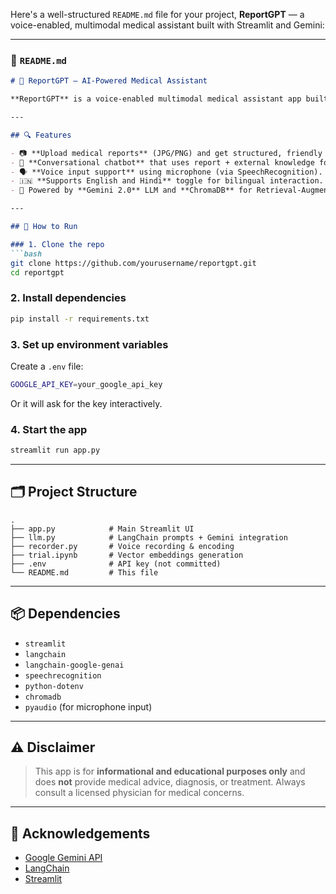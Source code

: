 Here's a well-structured `README.md` file for your project, **ReportGPT** — a voice-enabled, multimodal medical assistant built with Streamlit and Gemini:

---

### 📄 `README.md`

````markdown
# 🧠 ReportGPT – AI-Powered Medical Assistant

**ReportGPT** is a voice-enabled multimodal medical assistant app built with **Streamlit** and powered by **Google's Gemini API** via LangChain. It allows users to upload medical report images, get detailed AI-generated analysis, and chat in English or Hindi for further health explanations — even using voice!

---

## 🔍 Features

- 📷 **Upload medical reports** (JPG/PNG) and get structured, friendly analysis.
- 💬 **Conversational chatbot** that uses report + external knowledge for better responses.
- 🗣️ **Voice input support** using microphone (via SpeechRecognition).
- 🇮🇳 **Supports English and Hindi** toggle for bilingual interaction.
- 🧠 Powered by **Gemini 2.0** LLM and **ChromaDB** for Retrieval-Augmented Generation (RAG).

---

## 🚀 How to Run

### 1. Clone the repo
```bash
git clone https://github.com/yourusername/reportgpt.git
cd reportgpt
````

### 2. Install dependencies

```bash
pip install -r requirements.txt
```

### 3. Set up environment variables

Create a `.env` file:

```bash
GOOGLE_API_KEY=your_google_api_key
```

Or it will ask for the key interactively.

### 4. Start the app

```bash
streamlit run app.py
```

---

## 🗂️ Project Structure

```
.
├── app.py            # Main Streamlit UI
├── llm.py            # LangChain prompts + Gemini integration
├── recorder.py       # Voice recording & encoding
├── trial.ipynb       # Vector embeddings generation
├── .env              # API key (not committed)
└── README.md         # This file
```

---

## 📦 Dependencies

* `streamlit`
* `langchain`
* `langchain-google-genai`
* `speechrecognition`
* `python-dotenv`
* `chromadb`
* `pyaudio` (for microphone input)

---

## ⚠️ Disclaimer

> This app is for **informational and educational purposes only** and does **not** provide medical advice, diagnosis, or treatment. Always consult a licensed physician for medical concerns.

---

## 🙌 Acknowledgements

* [Google Gemini API](https://ai.google.dev/)
* [LangChain](https://www.langchain.com/)
* [Streamlit](https://streamlit.io/)

```
